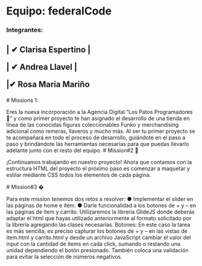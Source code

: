 
<h1>Equipo: federalCode</h1>
<h3>Integrantes:</h3>
<h2>
<p>| ✔ Clarisa Espertino |</p>
<p>| ✔ Andrea Llavel     |</p> 
<p> |✔ Rosa Maria Mariño </p>
</h2>
# Missions 1:
<p>
Eres la nueva incorporación a la Agencia Digital “Los Patos
Programadores 🦆” y como primer proyecto te han asignado el
desarrollo de una tienda en línea de las conocidas figuras coleccionables
Funko y merchandising adicional como remeras, llaveros y mucho más.
Al ser tu primer proyecto se te acompañará en todo el proceso de
desarrollo, guiándote en el paso a paso y brindándote las herramientas
necesarias para que puedas llevarlo adelante junto con el resto del
equipo.
# Mission#2 🚀
<p>¡Continuamos trabajando en nuestro proyecto!
Ahora que contamos con la estructura HTML del proyecto el próximo
paso es comenzar a maquetar y estilar mediante CSS todos los
elementos de cada página.</p>
# Mission#3 �
<p>
  Para este mission tenemos dos retos a resolver:
● Implementar el slider en las páginas de home e ítem.
● Darle funcionalidad a los botones de + y – en las páginas de ítem y
carrito.
Utilizaremos la librería GlideJS donde deberás adaptar el html que hayas
utilizado anteriormente al formato solicitado por la librería agregando las
clases necesarias.
Botones:
En este caso la tarea es más sencilla, es preciso capturar los botones de
+ y – en las vistas de item.html y carrito.html y desde un archivo
JavaScript cambiar el valor del input con la cantidad de ítems en cada
click, sumando o restando una unidad dependiendo el botón presionado.
También coloca una validación para evitar la selección de números
negativos.
